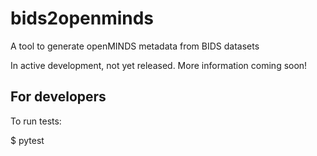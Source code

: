 # bids2openminds
A tool to generate openMINDS metadata from BIDS datasets

In active development, not yet released. More information coming soon!

## For developers

To run tests:

  $ pytest
